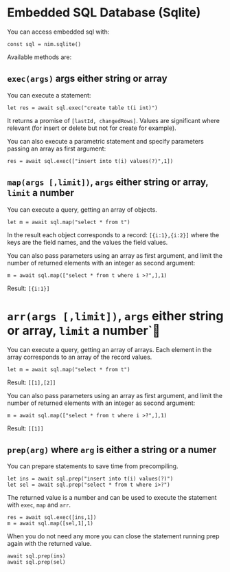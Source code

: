 # Embedded SQL Database (Sqlite)

You can access embedded sql with:
  
```
const sql = nim.sqlite()
```

Available methods are:

## `exec(args)` args either string or array 

You can  execute a statement:

```
let res = await sql.exec("create table t(i int)")
```

It returns a promise of `[lastId, changedRows]`.
Values are significant where relevant (for insert or delete but not for create for example).

You can also execute a parametric statement and specify parameters passing an array as first argument:

```
res = await sql.exec(["insert into t(i) values(?)",1])
```

## `map(args [,limit])`, `args` either string or array, `limit` a number

You can execute a query, getting  an array of objects.

```
let m = await sql.map("select * from t")
```

In the result each object corresponds to a record: `[{i:1},{i:2}]` where the keys are the field names, and the values the field values.

You can also pass parameters using an array as first argument, and limit the number of returned elements with an integer as second argument:

```
m = await sql.map(["select * from t where i >?",],1)
```

Result: `[{i:1}]`

# `arr(args [,limit])`, `args` either string or array, `limit` a number`

You can execute a query, getting an array of arrays.
Each element in the array corresponds to an array of the record values.
  
```  
let m = await sql.map("select * from t")
```
Result: `[[1],[2]]`

You can also pass parameters using an array as first argument, and limit the number of returned elements with an integer as second argument:

```
m = await sql.map(["select * from t where i >?",],1)
```
Result: `[[1]]`

## `prep(arg)` where `arg` is either a string or a numer  

You can prepare statements to save time from precompiling.

```
let ins = await sql.prep("insert into t(i) values(?)")
let sel = await sql.prep("select * from t where i>?")
```

The returned value is a number and can be used to execute the statement with `exec`, `map` and `arr`.

```
res = await sql.exec([ins,1])
m = await sql.map([sel,1],1)
```

When you do not need any more you can close the statement running prep again with the returned value.

```
await sql.prep(ins)
await sql.prep(sel)
```
